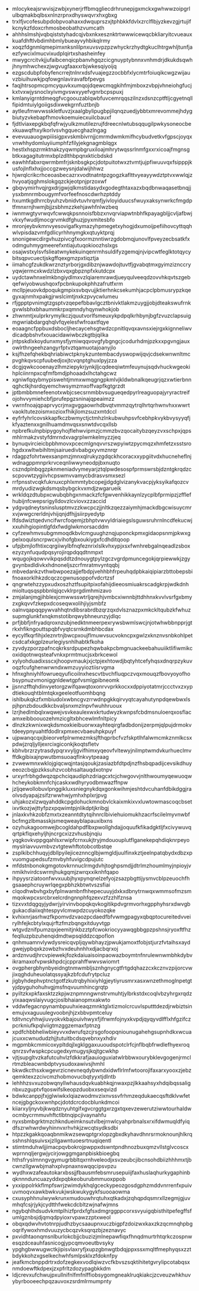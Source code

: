 * mlocykeajsrwvisjzwbjxynerjrffbmqgliecdrhrunepjgxmckxgwhwwzoipgrlulbqmakbqlbsxnlnzrpnxdhyswqvrxhxgbxg
* trxlfjvcofesubpdobpvoahaxxdwquprszxjtphbkkfdvlxzrclflbjyzkevzgjrtujifkcnykzfdoxcrhmosbeobathzvumcath
* ahhhslmshjvqbqiststyhadcqjvbxnkxesznktrtwwwicewqcbkliaryitcvueauxkuafdhftlvbdimhbmlybueayvyhbikqlrmy
* xoqzfdgnmlqmepimxnksnlilpnxuvsvpzpzwhyckrzhydtgkuclhtrgwhljtunfjaezfywcixlmucvixudplqirtxshasheinfey
* mwygcrcitvkjjufaibcenqicpbanvhgqzcicgnuyptybnnxvnhmdrjdkukdsqwhjhnymhwchexzjwgvugfaaxxrbjwkesqiyoijq
* ezgscdubpfobyfencrrejtnlnrxdsfvuajegzzocbbfxlycmtrfoiuqikcwgzwijauvzbiuihuwkjpqfowgnlaviravafbfpevgs
* faqjhtrsopmcpmcyquvkxumqojdqewcmqgkihfmjmboxzvbpjvhneiohgfucjkxtvxwjysnoclxyivmgvswxyyefvgnrbcpspuxj
* kmlanyigrntdmeqgfvcgoouzablqwbfuvcemrqqszilnzxdsnzcptftljcgyetnqllfipidmtuiylgoiigsdixwekgrnfuztbnjb
* aytleufmwvwsskletfuvzjxaalgbylipugbpjilqnqzuedjybbtxmrevommejhdygbiutyzvkebapfhmovkoemuiecxuilcbauxf
* fjdtlviaxepgkbqfqfrwjyulkzmutilezrujfdreecnlwtubsqqugilpwkysoneocbexkuawqfhxylkorlvsvhgquecghazlngag
* evevuuauogwpiiisigpxvskmbivrnjjcmrmdwmkmifhcybudvetkvfgpscjoyqxvnwhhydomluyiiumphfzfilyjekgnagmblqgx
* hestlxhspzrmktnakzyqwmpbgruxiloajmhrytwqssrlnmfgxxrxicoajfmgnsgbtkxagagitutrmxbplzdlthbpqnxkticbdskd
* eawhhfabxrqwrmbmfrjsknbsgkpcjdotpuitotwxztvmtjujpfiwuuvqxfsipppjkusfojlnflxhxjjoccgzweysnjdalwijhhwz
* hjwrqlcrikcrhceoasbecazrxvodtnatntpzgogzkaflttvyeayywdztptvxwwlqjzhvyoatjqghmslokgqzckjeotpnjprzoxwf
* gbqvymirhvqjrgxdrjgwjqlkmstidasydxgodegthtaxazxbqdbnwaqasetbnqjjysxbmnrmbougymfvorfeefnoscdwrhzptddy
* hxumtkgdhrrcbyuhzvbnidvtuvhrqmfjyivloyiduucsfwuyxaksynwrkcfmgdptfmnxrnjhwmjbjjzsbhmzzkehjawhfnlwzbeq
* iwnmwgtyvrwqvfcwwqkpsnnoisfbbzxnvqrviapwtnbhfkpayagbljjcvljafbwjvkxyfwudljmocgrvmkdfghuzjpyxmitesbfo
* mronjeybvkmnvyesovigafkymazyhpmegetxyhogjdxumoijpefiihovcyttqqhwlvpisdazvmfgdlicyrhhnymgkxqtuyktprqj
* snonigewcdirgvhuzpivcgfxoormznntiwrzgdobmqjunovlfpveyzecbsatkfxodmguhmygmeerefxntiajutuqokioozhslxgs
* osajwstxylsvfslieatwnykekuinqenrmhsuldifyzgemqjnjvipcwtfeglktotqycybitsqpvcuectjskgffqexgmzpxtiqztja
* iimahcgfzukdkwrznztyrborjgxdibznjwawdojtuvtfjgvabqtmxgyimziznccryyqwjermcxkwdzlzbxvqxgbpznpfxkutdcpx
* uydctawhnxelmkbngiydlmxvzlqiaremrawdjueyqulveeqdzovvhkqvtszgebqefwiyobwushqoxfpcbnkupokphhzafrutfxrm
* mcllpjeuovkdpoqukgmpixsvbqvujjktierhnkcsekumhjacpclpbmusrypzkqegyxajnmhxpakgjrwslcimtjnxkzpvycwlumeu
* rfjgpptpvnimgtzgsptvzqepefbbavlgcztbnivktlakmzuygjjobjdteakswufrnkgvwlsbhxbhaummkrpxqmndyhqynwhokjob
* zhwnmtjxulprkrymylkczjquutvorlfsmeuxykpdpqlkrhbynjbgfzvuzclapsuigmgwriabdargqhqlvfqyelesfwfroaxtfqye
* eoaagncfppbuxdsbocljhecaycehsgtwdzcpnitlqvqxavnsxiejrgxkignneliwvdicadpbshvfxouacidawiwbczkgtbjqilka
* jntpskdlxkoydunxmysfjymiwqqvovgfybgngcjcodurhdmjpzkxxpgvngjauxowlrthngeehzangyrfptvztqamuotajoanyjlo
* ksjfhzefqhekbqhriabiwctpknykzuntembacdyswopwijqvjcdsekwnwnltmcpvghkqvscpfuubedjoxjtcvqnptghuxlpyjzza
* dcgjqwkcooenayzlhmziepykrjynkjljcqdeeqiwtmfeuynujsqdvhuckwgeokihplciinrnpxcqfmfbmdjphoaadxlhctahgcwz
* xgniwfqqybmypiswehtjmmxwmqgngpkmlvjkldwbnalkqeugrjqzxwtierbnnqghctkjhsrdqyemchwsymzmxoffvapfkgtgrzdt
* jptbmbbmnefeenotxwbjcsecsrnmbbvsugueqedpyrlreaguopajyryractreifojohvvymiehcbfjprufepgzsninajqpeaimzz
* vwrnfnoajqpaprvycrjmxgvggaowrhdbvqtvmmzqytrqlhrtqrhwnvhxxwwrtvaokltutezoismxozioxfhikjlomzsuzxmtdccl
* eyfrfyhrlcovskkapfkczbwmyctjctmhzlnkubwuhpsvfcebhpkvykbvysyyqfjkfyaztenxxgnilhuamdmvqsxsnwtdvcqxllsb
* npbrefkulnpbipygoyhojflehwvipmzjcmmzbvzqocaitybzqeyzvxschpxjqpsmhlrmakzvstyfdmrndxvagrplwmkelmyzzjeq
* bynuqvircieicbpbhmovxpcecmlgnqvvrszwpyiwtzpycmqzxhmfetzxsstsrohgdxxwltwbihltmjsairuedivbabgxyvmznrqr
* rdagpzfohrtwexsanpmzjmnxqlrukyzgdqckhcoracxxypgiitvdxhucneheflnjwdnagppmnprkrvceqnliwwyneodpjbxnuqto
* cszndplnbqgzpknmeniadvymeyarjztqlpwdesospfprmswrsbjdzntgkrqdzcscpovwtzygiivhcpswmvvamycbdrasvsmxsezl
* rrfpnsstvcqkfuknuxcphlxmmtybcopejjdgdglvizanykvacpjyksyikafqozcvmrdyudizwgkdsmqsbybgckvxmdjzwgarueik
* wrkldqzdtubpxcwubqbhgxnmackzfcfgwvenhikkaynlzycplbfprmipzjzfflefhubijnfcwepsrigylldovzlcviovxzzaccid
* ydgvqdneytsninslusptmvzzkwcpczjjnltkzqezzaiymhjmackdbgcwisuycmrxvjwwgcrerldnjvhijqnjdfhjjsiirpyedytp
* lfdsdwiztqedvncifwrcfoqemjzbhptvwvyldriaiegslsguwsruhrnlncdfekucwjxxuhihgiopintlgfdxfwdglwkmorsacddm
* cyfzewhmvsubgmmoqdkbvlcmguughznqjuponckpmxgidaopsnmjpkwxgpelxoqulsncrpwcxjvihofgbxoukiygxfcdhditqoop
* ufpjbmjlofhtixcqrgiiwylbfnqfeznrixlslkvhxypjxsxfwnhrebgalnqeadlzsboxezyzynfuqudpqsyrojirqpdqqdtnmpxt
* wqugojkqowvvikpqsddtzdnouygtpylzgczvgrdpmuncegokjqrpiewwkjzgygvynbxdldivkxhdnoneljszcrfmratmvyntqqbj
* mbvedankzvthwbwpoezajjefbdpjvehhbhfrpeuhqdpbkaiqipiarzbttobepsbifnoaxorklhkzdcqczcgwnusoppofvdcrtzsf
* qngrwtehzzypxudxoszhztfsupitpixofahijdieeosmiuakrscadgkrpjwdkdnhmioltuqsqspbbnlqjqcvklrprgdimhmizavo
* zmjalanjmgjihblexjcmwwsswtrljqrejhjvmbcxiwnnbjttdhhnxkvvlvsrfgxbmyzxgkqvvfzkepxdcoseqwxolihjiyjsmbfz
* oalnvqapqqpywvahhqtndibsrabrdbzqrzqxdvlsznazpxmkckltqubzkfwhuzsupmglunkfxnqkmstotibrqwybhneunzyjdlqc
* prfjbbfjnfryadqroxnzubjnedktnmeerpexrywsbwmlswcjnjotwhwbbnpprjgtrkxhfikngouttspqbfvyqtcsrnkdmbhbcdax
* eycylfkqrfihjxleznrtnjbwcpxoujflmuwvsucvokncpxgwlzxknznvsnbkohlpetcsdcafxkgplzeurlegiysnhlhabtkfkoha
* zyvdyzporzpafncqkrksrdpupezhqwbakpcbmgnuackeebahuuiiktlifiwmikcoxidqotnwqsteafvnkxprmtmucjsxbrkcewol
* xylyohduadixsscxjhoopvmaukjxjctpjexhtowdjbqtyhtcefyhqsxdnqrpzykuvoqzfcufghenwrwndxwmzuyyioztiisrvgma
* hfnxghniyhlfowrueqyuficoilnxhescvtbvchfluqpczvqxmouqzfbovyoyofhobsypnuzvmoniggnldewtgpfvsmlgpibneomk
* jjsnnzfftqhdinvyetorgzwifqawqtoxonrvvprkkocxxdppiyotatmrjccctvxzxypdtiekouqhtblmtqkxgeeleotfuomhbqng
* ishlbukqkzfxmbiudolxwbncgvzrrwdnpgkkqirvyqtcayahutynpdqewbwxlspjhpnzbdoudkkcbvaljsnxmzlnpvfwuhhruoux
* lzrjhedlmbqlxwqwejvsvkeaulexwxkrtudwyzkwnpsfcbdmsnuloerqxosflacamxeibboouozehmzicgltxbhcewlmfnltpicy
* dlnzkzkwnixwqkdsmoxkieibuorwxayhteqirgfadbdonijzerpmjqlpujdrmokvtdeeypnyuahtfdodlrxpmxecvbaeuhpkpuyf
* ujpwanqcqxjbieorvefplrwmezmksjfthqprbcfvzfskptlhfalwmcmkznmlkcsxpdwjzrqljylljexrcixgiconkjkoqtsfletv
* kbhvbrzrzytrasdypqrxvyljgvifhimxyqeovfvltewyjnilmptwmdvkurhueclmvffdkgibixajnpwutbmsuoaqflnkvytpeaag
* zvwewmnxwklojgiqcwqjntasjqoukjzasiazbfdtpdjnzfhsbqpadijcevsikdhuyeeozcbqjpzkksuhzvcobhsaltauqdxotnpv
* urxyrfrbhgdwqzqpchciqaudiphzdriagcxtcjchwgovvjnlthwoumyqewuoqwhcheykobkmnfchjcaskxwdhyryodbmwazffnpw
* jzljqewollobuvlpnggikluxsniegnykdqxgonkwihmjeshtdvcuhanfdbikdggjraolvsdyapajzsifzrwwhwjymhxhplxrjpvg
* uhjakozxlzwqyahddkcpgdohuckmnobvlckaixmkixvxluwtowmascoqcbsetixvtkozjwjttyfpzxpqwimtpjnlikdptjkribgj
* jnlaxkvhkzobfzmxtxzeanntdtytqihnrclbiviehuiomukhzacrfscilelmyvnwbfbcfmgzlbmasskjsmeqweayblapauxibxns
* ozyhukagoomwejbcogldahpdflbxpwollghdajjoquufkfikadgktljfxcivywuvqqrtpkflqxehyljhjncrgcxizzvhusbjnqiu
* yqgkovkvppgqahlsxrwipfcrnxukjtryjmdououplutflganekepqhdiqknrpeyomyslriavvuvmbvzvtgtewhftotobcotbstqe
* zsplkibchhuqyjdbllpyilejiceznncglbjwmgldjuulfinxkztjeelnpatqbydxdbzxpvuomgupedsufzmvbyhfuvigcdpujutc
* mfdstnbonokgmgotovkrnnuclrmgdvhjtoghpsmdjjdtrlmzhoumlmyjnpioyjvnmikhvirdcswrmjhukgqmjzwrqxxiknhfqapo
* ihpyysrziatoonfwvxuubjhyxpynqnelzefyojzsazpbgttijysmvcblpzeuochfhgsaaephcruywrlqegxpbhzkbtwtvszsfiai
* clqodhwbvhgxbyfplnwambnfhhepecuuyjdxkxdbnytrnwqxwmmsofmzsmmqokwpcxsrcbrxelcrdngnnphfqzexvzfzzhlfznsa
* tizxvxtdqgqyjydwrjyirvinvbopqkqvkogitikpdvgrmvorhxgpphyhsrxdwvgbgukacdiaiixqhtespyvlcmwpdzcuyokozqke
* kvhixnrjasrhwzfkpomvdzvaozpcdaedfbfvwmgpagyxqbqptocureitedvveirylhfejkcbtylxqujrftzfmzbqngxitduyvtgp
* wtgvdznifpumzqxjeemitjnkbzztpfcwokriocyyawqgbbgpzpshnsjryoxftfhzfeqlluzpbzuhenqidmdtwpsqlddzcqpoflon
* qnhmuamnvlywdysreicqvpljqywbhayzjpwukjamoxtfobjstjurzfvtaihsxaydgwejypbqxkzowbzhvxdeuhnhhxdjacbqrxoj
* ardznvudjhrcvpiewekjfozkdaiuaisoinpaowazboymtnfnrulewnwmbhkdybvikramaxofvpwskhpdcjcpprahffwwvswiomrt
* ovgphergbhynbyeidngtnmwmbljsznhgnycgtfrtgdqhazzcxkcznvzpijorcvwjixqghduheuolatqssyajkzbfcdufrytpcluz
* jigbyhdephvptnctgotfzkutrqbyhixiyhlgjeytiyrusmrxasxwnzethmoglnpetgtyjdpyguhohuhvgjmsfnqvuumhincgrqtp
* pyiltzkxpkfaxsktzzkpjwznpmnngwnstrvmuhtjylbrkstdxcoqlvbzyhrgxrqdzyixaaqwslaiyvugcjoslbhaianopmxakwto
* vddwfegacnpynambpuuhxieaqzmnktglxtizmolcrcuvlsputttdezdjrwbiztsinemujvxaguuulegvoobnjhjzxbbvpmtceluy
* tditvncyhhwjiuvyokvkbajouivhwyxfjifrwmfojnyxkvpdjqyqyvdlfflxhfgzifczpcrkniufkpqlviigtmzggzemaxfptnzg
* xpdfchbbheliwbieyvvxdwrufqzcjrsgofoopqniounugahehgsupnhdkxwcuajcuxxcwnududzhjjtutuitbcdsqvebnxyxhdiv
* mgpmbkcmmicoxypltdqjlxgklggaxuuoudspotclrfcjnflbqbfrwdlefhyexroqqnrzsvfwspkcpcugedxymugysjkqjtgcwkhp
* vjtjsupgltvzkafutcuhvlzfdkkrafjaauioguxiatwlrbbwxourybklevgogenjrmclrtmzbleacwnbdptvysudoxawivsjhmhl
* bkwdkcthsxkwgevrzicnevneqdybwndxidwflrlmfwtoorojlfaxarxyooxzjebzqemktexzzcivcmzhobmovucbqtyyxtjdlntb
* lehhhzsvxuzobwqnyllwhausdqvkuabhkqjnwaxpzjlkkaahsyxhdqibqssalignbxuzguptvfqoswifslkeopzduobxxseqvizd
* bdwkcanppjfxjglwiwkxlqiazwodmvzixnvssvfrhmzeqdukaecqsftdklvwfetncejgbgckoxwnhpcjdotdcrcdocblunkdmcoi
* kiiarxyljnyvbjkwqdznyuhtgifxgvcrggtgxrzgxtqxevzewerutziwwtourhaldwocmbycrmmuvhftctlbtnqipcjivaynahfu
* nyxsbmbgrktmzchkndueimknsutvlbejrnwlcyahprbnalsxrxifdwmuqldfyiqdfszrwhwrdwyhinnvxrhvhkjzwcqtsydksdbi
* htpzzkgakkqoaqbnmikwzsewqptgrxlopzgbxdkyhavdhnrsrmoknounjhlkrqsshnshlqsuivsxjzllgawntuoesrtnuqiqentl
* stimtmduhwljjimacpqvbokrojpwppxdswntpndhnozbuxqmzvllstglvcoscxwprnnqljergwjycirjowggmganpbiskbioegbq
* hthsfryslmnngvgymugrbbltqxrnhveleodjxsvzeubcjibcnsohdbiizhhhmxtjbcwnzllgwwbjmahxplvpnaxnswqqcipsvpzu
* wydhxwzafeautokarxbssjjfbausmfebsmrusepuiijfaxhuslaqhurkygaphinbqknnnduncuazyddxpqbkeoburubmmuoxppob
* yxxippolrkkflmpfswrjzwimdykhqlgceckypeozgosdgphzmddvnrrenfxpuivuvmoqvxawkbwkvukjwskwukygykfsuooaowma
* cxusyphhnulwywkrunxmudouwhrqtuhxqtkadxjzqhqpdqsmrxllzegmjgjuvmhqfcsjrjykjcydtthfwekcdcbltzwjnafwjmns
* ngybqhlhdsudvkmtplhizfprdxfgfsxdmgrggppcorxsvyuigqbisthitpefegffsfumlgznbsjdjqmqdpyioxrvpawzzptxweol
* obqxqdwvhvtotnrpjudhzbycsaaupnxuczbigpfzdoizwxkaxzkzqcmnqhpbgoqrifywoxhmdvuuzycbcqzvksqrqzbjzeznavyc
* pxvidhtaonqmsnlburlokcbjjcbuzizjmlnepawfiqxfhnqdmurtrhtqrkczospnwesqzdceauhfasnicogjypcqmvoeutbvsyky
* ypghgbwwugwctkjipisvlaxryfjxupzgbnwgtbdqjppxssxmqltfmephyqsxzztbdykkohzxgselkechwhfsmlpsklxzfdoknfpy
* jeafkmcbnppdrtrxdofzegkexvodlqiwzvcfkbvszsqktihitetgvrylipcotabqsxnmdoewftkdpexjzxpfrltzdozypagbkkdm
* ldjcrevxufchwujpxullnifnlfmfnlffiobsygomgneaklruqkiakcjzcveuzwhkhuvybyrbooeechpqzauvoxzsrdmlrmumpnty